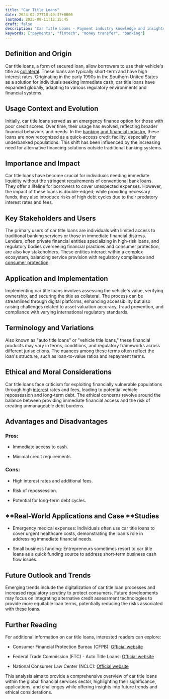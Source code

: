 ```yaml
---
title: "Car Title Loans"
date: 2024-02-27T18:40:37+0000
lastmod: 2025-08-11T12:15:45
draft: false
description: "Car Title Loans - Payment industry knowledge and insights"
keywords: ["payments", "fintech", "money transfer", "banking"]
---
```


## Definition and Origin

Car title loans, a form of secured loan, allow borrowers to use their vehicle's title as [collateral](https://faisalkhanllc.xyz/resources/payments-wiki/c/collateralized-loans/). These loans are typically short-term and have high interest rates. Originating in the early 1990s in the Southern United States as a solution for individuals seeking immediate cash, car title loans have expanded globally, adapting to various regulatory environments and financial systems.

## Usage Context and Evolution

Initially, car title loans served as an emergency finance option for those with poor credit scores. Over time, their usage has evolved, reflecting broader financial behaviors and needs. In the [banking and financial industry](https://faisalkhanllc.xyz/resources/payments-wiki/b/banking-financial-services-and-insurance-bfsi/), these loans are now recognized as a quick-access credit facility, especially for underbanked populations. This shift has been influenced by the increasing need for alternative financing solutions outside traditional banking systems.

## Importance and Impact

Car title loans have become crucial for individuals needing immediate liquidity without the stringent requirements of conventional bank loans. They offer a lifeline for borrowers to cover unexpected expenses. However, the impact of these loans is double-edged; while providing necessary funds, they also introduce risks of high debt cycles due to their predatory interest rates and fees.

## Key Stakeholders and Users

The primary users of car title loans are individuals with limited access to traditional banking services or those in immediate financial distress. Lenders, often private financial entities specializing in high-risk loans, and regulatory bodies overseeing financial practices and consumer protection, are also key stakeholders. These entities interact within a complex ecosystem, balancing service provision with regulatory compliance and [consumer protection](https://faisalkhanllc.xyz/resources/payments-wiki/c/consumer-financial-protection-bureau-cfpb/).

## Application and Implementation

Implementing car title loans involves assessing the vehicle's value, verifying ownership, and securing the title as collateral. The process can be streamlined through digital platforms, enhancing accessibility but also raising challenges related to asset valuation accuracy, fraud prevention, and compliance with varying international regulatory standards.

## Terminology and Variations

Also known as "auto title loans" or "vehicle title loans," these financial products may vary in terms, conditions, and regulatory frameworks across different jurisdictions. The nuances among these terms often reflect the loan's structure, such as loan-to-value ratios and repayment terms.

## Ethical and Moral Considerations

Car title loans face criticism for exploiting financially vulnerable populations through high [interest](https://faisalkhanllc.xyz/resources/payments-wiki/i/interest/) rates and fees, leading to potential vehicle repossession and long-term debt. The ethical concerns revolve around the balance between providing immediate financial access and the risk of creating unmanageable debt burdens.

## Advantages and Disadvantages

### Pros:

- Immediate access to cash.

- Minimal credit requirements.

### Cons:

- High interest rates and additional fees.

- Risk of repossession.

- Potential for long-term debt cycles.

## **Real-World Applications and Case **Studies

- Emergency medical expenses: Individuals often use car title loans to cover urgent healthcare costs, demonstrating the loan's role in addressing immediate financial needs.

- Small business funding: Entrepreneurs sometimes resort to car title loans as a quick funding source to address short-term business cash flow issues.

## Future Outlook and Trends

Emerging trends include the digitalization of car title loan processes and increased regulatory scrutiny to protect consumers. Future developments may focus on integrating alternative credit assessment technologies to provide more equitable loan terms, potentially reducing the risks associated with these loans.

## Further Reading

For additional information on car title loans, interested readers can explore:

- Consumer Financial Protection Bureau (CFPB): [Official website](https://www.consumerfinance.gov/)

- Federal Trade Commission (FTC) - Auto Title Loans: [Official website](https://www.ftc.gov/)

- National Consumer Law Center (NCLC): [Official website](https://www.nclc.org/)

This analysis aims to provide a comprehensive overview of car title loans within the global financial services sector, highlighting their significance, applications, and challenges while offering insights into future trends and ethical considerations.